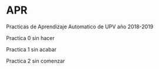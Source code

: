 # APR
Practicas de Aprendizaje Automatico de UPV año 2018-2019

Practica 0 sin hacer

Practica 1 sin acabar

Practica 2 sin comenzar
